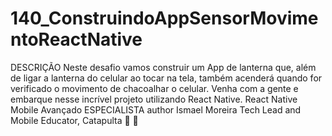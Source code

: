 # 140_ConstruindoAppSensorMovimentoReactNative
DESCRIÇÃO Neste desafio vamos construir um App de lanterna que, além de ligar a lanterna do celular ao tocar na tela, também acenderá quando for verificado o movimento de chacoalhar o celular. Venha com a gente e embarque nesse incrível projeto utilizando React Native.  React Native Mobile Avançado ESPECIALISTA author Ismael Moreira Tech Lead and Mobile Educator, Catapulta  
